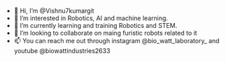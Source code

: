 - 👋 Hi, I’m @Vishnu7kumargit
- 👀 I’m interested in Robotics, AI and machine learning.
- 🌱 I’m currently learning and training Robotics and STEM.
- 💞️ I’m looking to collaborate on maing furistic robots related to it
- 📫 You can reach me out through instagram @bio_watt_laboratory_ and youtube @biowattindustries2633

<!---
Vishnu7kumargit/Vishnu7kumargit is a ✨ special ✨ repository because its `README.md` (this file) appears on your GitHub profile.
You can click the Preview link to take a look at your changes.
--->
